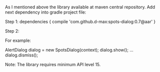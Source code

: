 As I mentioned above the library available at maven central repository. Add next dependency into gradle project file: 


Step 1:
dependencies {
    compile 'com.github.d-max:spots-dialog:0.7@aar'
}

Step 2:

 For example: 

AlertDialog dialog = new SpotsDialog(context);
dialog.show();
...
dialog.dismiss();

Note: The library requires minimum API level 15. 





